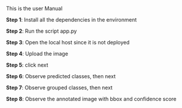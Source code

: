 This is the user Manual

**Step 1**: Install all the dependencies in the environment

**Step 2**: Run the script app.py

**Step 3**: Open the local host since it is not deployed

**Step 4**: Upload the image

**Step 5**: click next

**Step 6**: Observe predicted classes, then next

**Step 7**: Observe grouped classes, then next

**Step 8**: Observe the annotated image with bbox and confidence score
